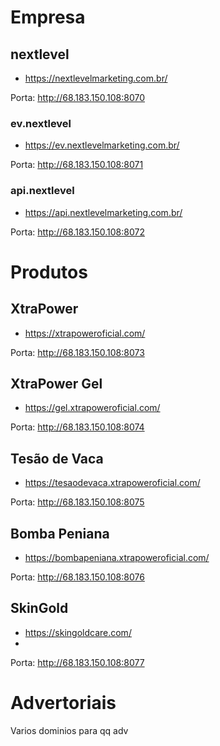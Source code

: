 
# Empresa

## nextlevel

* https://nextlevelmarketing.com.br/
  
Porta: http://68.183.150.108:8070
<!-- 
~~~
/etc/nginx/sites-available/$
sudo nano nextlevel.conf
server {
	listen 8070;
	listen [::]:8070;

        server_name 68.183.150.108:8070;

	root /var/www/html/nextlevel;
	index index.html index.htm index.nginx-debian.html;

	location / {
		# First attempt to serve request as file, then
		# as directory, then fall back to displaying a 404.
		try_files $uri $uri/ /index.html =404;
	}
}
ln -s /etc/nginx/sites-available/nextlevel.conf ../sites-enabled/nextlevel
~~~ -->

### ev.nextlevel

* https://ev.nextlevelmarketing.com.br/

Porta: http://68.183.150.108:8071
<!-- ~~~
/etc/nginx/sites-available/$
sudo nano ev-nextlevel.conf
server {
	listen 8071;
	listen [::]:8071;

        server_name 68.183.150.108:8071;

	root /var/www/html/nextlevel;
	index index.html index.htm index.nginx-debian.html;

	location / {
		# First attempt to serve request as file, then
		# as directory, then fall back to displaying a 404.
		try_files $uri $uri/ /index.html =404;
	}
}
ln -s /etc/nginx/sites-available/ev-nextlevel.conf ../sites-enabled/ev-nextlevel
~~~ -->

### api.nextlevel

* https://api.nextlevelmarketing.com.br/

Porta: http://68.183.150.108:8072
<!-- ~~~
/etc/nginx/sites-available/$
sudo nano api-nextlevel.conf
server {
	listen 8072;
	listen [::]:8072;

        server_name 68.183.150.108:8072;

	root /var/www/html/api-nextlevel;
	index index.html index.htm index.nginx-debian.html;

	location / {
		# First attempt to serve request as file, then
		# as directory, then fall back to displaying a 404.
		try_files $uri $uri/ /index.html =404;
	}
}
ln -s /etc/nginx/sites-available/api-nextlevel.conf ../sites-enabled/api-nextlevel
~~~ -->

# Produtos

## XtraPower
* https://xtrapoweroficial.com/

Porta: http://68.183.150.108:8073
<!-- ~~~
/etc/nginx/sites-available/$
sudo nano xtrapower.conf
server {
	listen 8073;
	listen [::]:8073;

        server_name 68.183.150.108:8073;

	root /var/www/html/xtrapower;
	index index.html index.htm index.nginx-debian.html;

	location / {
		# First attempt to serve request as file, then
		# as directory, then fall back to displaying a 404.
		try_files $uri $uri/ /index.html =404;
	}
}
ln -s /etc/nginx/sites-available/xtrapower.conf ../sites-enabled/xtrapower
~~~ -->
## XtraPower Gel

* https://gel.xtrapoweroficial.com/

Porta: http://68.183.150.108:8074
<!-- ~~~
/etc/nginx/sites-available/$
sudo nano gel-xtrapower.conf
server {
	listen 8074;
	listen [::]:8074;

        server_name 68.183.150.108:8074;

	root /var/www/html/gel-xtrapower;
	index index.html index.htm index.nginx-debian.html;

	location / {
		# First attempt to serve request as file, then
		# as directory, then fall back to displaying a 404.
		try_files $uri $uri/ /index.html =404;
	}
}
ln -s /etc/nginx/sites-available/gel-xtrapower.conf ../sites-enabled/gel-xtrapower
~~~ -->
## Tesão de Vaca

* https://tesaodevaca.xtrapoweroficial.com/

Porta: http://68.183.150.108:8075
<!-- ~~~
/etc/nginx/sites-available/$
sudo nano tesaodevaca-xtrapower.conf
server {
	listen 8075;
	listen [::]:8075;

        server_name 68.183.150.108:8075;

	root /var/www/html/tesaodevaca-xtrapower;
	index index.html index.htm index.nginx-debian.html;

	location / {
		# First attempt to serve request as file, then
		# as directory, then fall back to displaying a 404.
		try_files $uri $uri/ /index.html =404;
	}
}
ln -s /etc/nginx/sites-available/tesaodevaca-xtrapower.conf ../sites-enabled/tesaodevaca-xtrapower
~~~ -->

## Bomba Peniana

* https://bombapeniana.xtrapoweroficial.com/

Porta: http://68.183.150.108:8076
<!-- 
~~~
/etc/nginx/sites-available/$
sudo nano bombapeniana-xtrapower.conf
server {
	listen 8076;
	listen [::]:8076;

        server_name 68.183.150.108:8076;

	root /var/www/html/bombapeniana-xtrapower;
	index index.html index.htm index.nginx-debian.html;

	location / {
		# First attempt to serve request as file, then
		# as directory, then fall back to displaying a 404.
		try_files $uri $uri/ /index.html =404;
	}
}
ln -s /etc/nginx/sites-available/bombapeniana-xtrapower.conf ../sites-enabled/bombapeniana-xtrapower
~~~ -->

## SkinGold
* https://skingoldcare.com/
* 
Porta: http://68.183.150.108:8077
<!-- ~~~
/etc/nginx/sites-available/$
sudo nano skingold.conf
server {
	listen 8077;
	listen [::]:8077;

        server_name 68.183.150.108:8077;

	root /var/www/html/skingold;
	index index.html index.htm index.nginx-debian.html;

	location / {
		# First attempt to serve request as file, then
		# as directory, then fall back to displaying a 404.
		try_files $uri $uri/ /index.html =404;
	}
}
ln -s /etc/nginx/sites-available/skingold.conf ../sites-enabled/skingold
~~~ -->


<!-- grep -rl 'qwerty' ./| xargs sed -i's/qwerty/poiuy/g' -->



# Advertoriais

Varios dominios para qq adv
<!-- 
https://www.digitalocean.com/community/tutorials/como-utilizar-o-sftp-para-transferir-arquivos-com-seguranca-com-um-servidor-remoto-pt
##
* https://
  * http://68.183.150.108:8080/

# Servidor de paginas
## Listando /var/www/html
~~~
drwxr-xr-x 2 root root 4096 Apr  4 00:07 api-nextlevel
drwxr-xr-x 2 root root 4096 Apr  4 00:05 bombapeniana-xtrapower
drwxr-xr-x 2 root root 4096 Apr  4 00:06 ev-nextlevel
drwxr-xr-x 2 root root 4096 Apr  4 00:03 gel-xtrapower
drwxr-xr-x 2 root root 4096 Apr  4 00:06 nextlevel
drwxr-xr-x 2 root root 4096 Apr  4 00:05 skingold
drwxr-xr-x 2 root root 4096 Apr  4 00:04 tesaodevaca-xtrapower
drwxr-xr-x 2 root root 4096 Apr  4 00:07 xtrapower
~~~

## criando portas
ufw status
ufw allow 8070
ufw allow 8071
ufw allow 8072
ufw allow 8073
ufw allow 8074
ufw allow 8075
ufw allow 8076
ufw allow 8077

# Tutoriais

Simulando na porta 
-->
<!-- https://bobcares.com/blog/digitalocean-open-port-8080/ -->
<!-- 
# Outros itens

sudo service nginx restart
 -->

